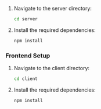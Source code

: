 1. Navigate to the server directory:
    ```sh
    cd server
    ```
2. Install the required dependencies:
    ```sh
    npm install
    ```

### Frontend Setup

1. Navigate to the client directory:
    ```sh
    cd client
    ```
2. Install the required dependencies:
    ```sh
    npm install
    ```
